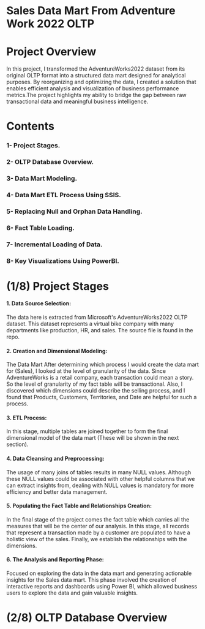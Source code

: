 # Sales Data Mart From Adventure Work 2022 OLTP

# Project Overview
In this project, I transformed the AdventureWorks2022 dataset from its original OLTP format into a structured data mart designed for analytical purposes. By reorganizing and optimizing the data, I created a solution that enables efficient analysis and visualization of business performance metrics.The project highlights my ability to bridge the gap between raw transactional data and meaningful business intelligence.

# Contents
 ### 1- Project Stages.
###  2- OLTP Database Overview.
###  3- Data Mart Modeling.
###  4- Data Mart ETL Process Using SSIS.
###  5- Replacing Null and Orphan Data Handling.
###  6- Fact Table Loading.
###  7- Incremental Loading of Data.
###  8- Key Visualizations Using PowerBI.

# (1/8) Project Stages

#### 1. Data Source Selection:
The data here is extracted from Microsoft's AdventureWorks2022 OLTP dataset. This dataset represents a virtual bike company with many departments like production, HR, and sales. The source file is found in the repo.

#### 2. Creation and Dimensional Modeling: 
The Data Mart After determining which process I would create the data mart for (Sales), I looked at the level of granularity of the data. Since AdventureWorks is a retail company, each transaction could mean a story. So the level of granularity of my fact table will be transactional. Also, I discovered which dimensions could describe the selling process, and I found that Products, Customers, Territories, and Date are helpful for such a process.

#### 3. ETL Process:
In this stage, multiple tables are joined together to form the final dimensional model of the data mart (These will be shown in the next section).

#### 4. Data Cleansing and Preprocessing:
The usage of many joins of tables results in many NULL values. Although these NULL values could be associated with other helpful columns that we can extract insights from, dealing with NULL values is mandatory for more efficiency and better data management.

#### 5. Populating the Fact Table and Relationships Creation:
In the final stage of the project comes the fact table which carries all the measures that will be the center of our analysis. In this stage, all records that represent a transaction made by a customer are populated to have a holistic view of the sales. Finally, we establish the relationships with the dimensions.

#### 6. The Analysis and Reporting Phase:
Focused on exploring the data in the data mart and generating actionable insights for the Sales data mart. This phase involved the creation of interactive reports and dashboards using Power BI, which allowed business users to explore the data and gain valuable insights.

# (2/8) OLTP Database Overview


